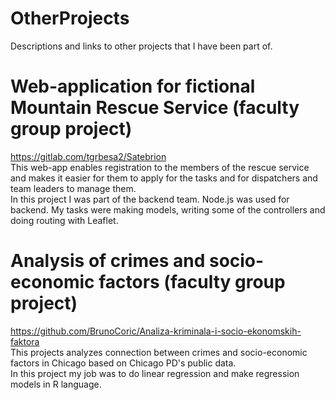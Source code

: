 # OtherProjects
Descriptions and links to other projects that I have been part of.

# Web-application for fictional Mountain Rescue Service (faculty group project)  
https://gitlab.com/tgrbesa2/Satebrion   
This web-app enables registration to the members of the rescue service and makes it easier for them to apply for the tasks and for dispatchers and team leaders to manage them.  
In this project I was part of the backend team. Node.js was used for backend. My tasks were making models, writing some of the controllers and doing routing with Leaflet.  
 
# Analysis of crimes and socio-economic factors (faculty group project)  
https://github.com/BrunoCoric/Analiza-kriminala-i-socio-ekonomskih-faktora  
This projects analyzes connection between crimes and socio-economic factors in Chicago based on Chicago PD's public data.  
In this project my job was to do linear regression and make regression models in R language.  
